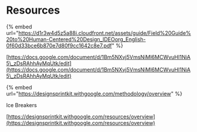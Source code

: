 # Resources

{% embed url="https://d1r3w4d5z5a88i.cloudfront.net/assets/guide/Field%20Guide%20to%20Human-Centered%20Design_IDEOorg_English-0f60d33bce6b870e7d80f9cc1642c8e7.pdf" %}

[https://docs.google.com/document/d/1Bm5NXvj5VmsNiMl6MCWvuHI1NiA5\_zDsRAhhAyMqUtk/edit](https://docs.google.com/document/d/1Bm5NXvj5VmsNiMl6MCWvuHI1NiA5\_zDsRAhhAyMqUtk/edit)

{% embed url="https://designsprintkit.withgoogle.com/methodology/overview" %}



Ice Breakers

[https://designsprintkit.withgoogle.com/resources/overview](https://designsprintkit.withgoogle.com/resources/overview)
